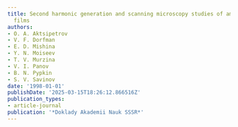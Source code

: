 ```yaml
---
title: Second harmonic generation and scanning microscopy studies of amorphous carbon
  films
authors:
- O. A. Aktsipetrov
- V. F. Dorfman
- E. D. Mishina
- Y. N. Moiseev
- T. V. Murzina
- V. I. Panov
- B. N. Pypkin
- S. V. Savinov
date: '1998-01-01'
publishDate: '2025-03-15T18:26:12.866516Z'
publication_types:
- article-journal
publication: '*Doklady Akademii Nauk SSSR*'
---
```

